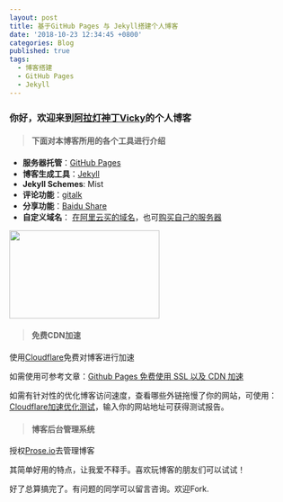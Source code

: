 ```yaml
---
layout: post
title: 基于GitHub Pages 与 Jekyll搭建个人博客
date: '2018-10-23 12:34:45 +0800'
categories: Blog
published: true
tags:
  - 博客搭建
  - GitHub Pages
  - Jekyll
---
```


### 你好，欢迎来到[阿拉灯神丁Vicky](https://www.bobinsun.cn/)的个人博客


> #### 下面对本博客所用的各个工具进行介绍

- **服务器托管**：[GitHub Pages](https://pages.github.com/)
- **博客生成工具**：[Jekyll](https://jekyllrb.com/)
- **Jekyll Schemes**: Mist
- **评论功能**：[gitalk](https://github.com/gitalk/gitalk/blob/master/readme-cn.md)
- **分享功能**：[Baidu Share](http://share.baidu.com/)
- **自定义域名**： [在阿里云买的域名](https://promotion.aliyun.com/ntms/yunparter/invite.html?userCode=uxdvd8jo)，也可[购买自己的服务器](https://promotion.aliyun.com/ntms/yunparter/invite.html?userCode=uxdvd8jo)


<div align="left" href="https://promotion.aliyun.com/ntms/yunparter/invite.html?userCode=uxdvd8jo"><img width="267" height="157" src="https://www.bobinsun.cn/assets/images/aliyun-ads.jpg"/></div>

> #### 免费CDN加速

使用[Cloudflare](https://dash.cloudflare.com/login)免费对博客进行加速

如需使用可参考文章：[Github Pages 免费使用 SSL 以及 CDN 加速](https://leamtrop.com/2018/01/28/github-pages-cloudflare/#more)

如需有针对性的优化博客访问速度，查看哪些外链拖慢了你的网站，可使用：[Cloudflare加速优化测试](http://webpagetest.org)，输入你的网站地址可获得测试报告。

> #### 博客后台管理系统

授权[Prose.io](https://prose.io)去管理博客

其简单好用的特点，让我爱不释手。喜欢玩博客的朋友们可以试试！

好了总算搞完了。有问题的同学可以留言咨询。欢迎Fork.